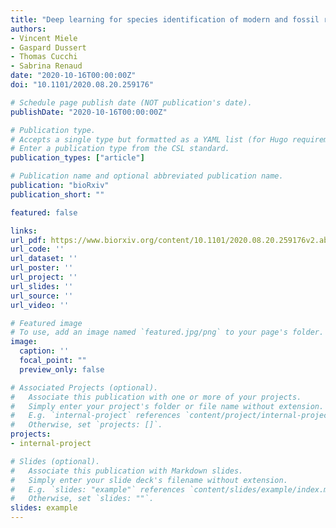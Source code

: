 ```yaml
---
title: "Deep learning for species identification of modern and fossil rodent molars"
authors:
- Vincent Miele
- Gaspard Dussert
- Thomas Cucchi
- Sabrina Renaud
date: "2020-10-16T00:00:00Z"
doi: "10.1101/2020.08.20.259176"

# Schedule page publish date (NOT publication's date).
publishDate: "2020-10-16T00:00:00Z"

# Publication type.
# Accepts a single type but formatted as a YAML list (for Hugo requirements).
# Enter a publication type from the CSL standard.
publication_types: ["article"]

# Publication name and optional abbreviated publication name.
publication: "bioRxiv"
publication_short: ""

featured: false

links:
url_pdf: https://www.biorxiv.org/content/10.1101/2020.08.20.259176v2.abstract
url_code: ''
url_dataset: ''
url_poster: ''
url_project: ''
url_slides: ''
url_source: ''
url_video: ''

# Featured image
# To use, add an image named `featured.jpg/png` to your page's folder. 
image:
  caption: ''
  focal_point: ""
  preview_only: false

# Associated Projects (optional).
#   Associate this publication with one or more of your projects.
#   Simply enter your project's folder or file name without extension.
#   E.g. `internal-project` references `content/project/internal-project/index.md`.
#   Otherwise, set `projects: []`.
projects:
- internal-project

# Slides (optional).
#   Associate this publication with Markdown slides.
#   Simply enter your slide deck's filename without extension.
#   E.g. `slides: "example"` references `content/slides/example/index.md`.
#   Otherwise, set `slides: ""`.
slides: example
---
```

